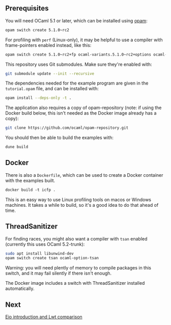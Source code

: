 ## Prerequisites

You will need OCaml 5.1 or later, which can be installed using [opam](https://opam.ocaml.org/):

```sh
opam switch create 5.1.0~rc2
```

For profiling with `perf` (Linux-only), it may be helpful to use a compiler with frame-pointers enabled instead, like this:

```sh
opam switch create 5.1.0~rc2+fp ocaml-variants.5.1.0~rc2+options ocaml-option-fp
```

This repository uses Git submodules. Make sure they're enabled with:

```sh
git submodule update --init --recursive
```

The dependencies needed for the example program are given in the `tutorial.opam` file, and can be installed with:

```sh
opam install --deps-only -t .
```

The application also requires a copy of opam-repository (note: if using the Docker build below, this isn't needed as the Docker image already has a copy):

```sh
git clone https://github.com/ocaml/opam-repository.git
```

You should then be able to build the examples with:

```sh
dune build
```

## Docker

There is also a `Dockerfile`, which can be used to create a Docker container with the examples built.

```ocaml
docker build -t icfp .
```

This is an easy way to use Linux profiling tools on macos or Windows machines.
It takes a while to build, so it's a good idea to do that ahead of time.

## ThreadSanitizer

For finding races, you might also want a compiler with `tsan` enabled (currently this uses OCaml 5.2-trunk):
```sh
sudo apt install libunwind-dev
opam switch create tsan ocaml-option-tsan
```
Warning: you will need plently of memory to compile packages in this switch, and it may fail silently if there isn't enough.

The Docker image includes a switch with ThreadSanitizer installed automatically.

## Next

[Eio introduction and Lwt comparison](./intro.md)
